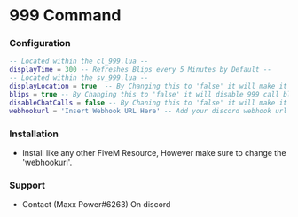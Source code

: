 # 999 Command
### Configuration
```lua
-- Located within the cl_999.lua --
displayTime = 300 -- Refreshes Blips every 5 Minutes by Default --  
-- Located within the sv_999.lua --
displayLocation = true  -- By Changing this to 'false' it will make it so your location is not displayed in chat --
blips = true -- By Changing this to 'false' it will disable 999 call blips meaning your location will not be shown on the map --
disableChatCalls = false -- By Chaning this to 'false' it will make it so 999 call are not displayed in chat (Recommended to have Discord Webhook setup if disabling this) --
webhookurl = 'Insert Webhook URL Here' -- Add your discord webhook url here, if you do not want this leave it blank (More info on FiveM post) --
```
### Installation 
* Install like any other FiveM Resource, However make sure to change the 'webhookurl'.

### Support
* Contact (Maxx Power#6263) On discord
